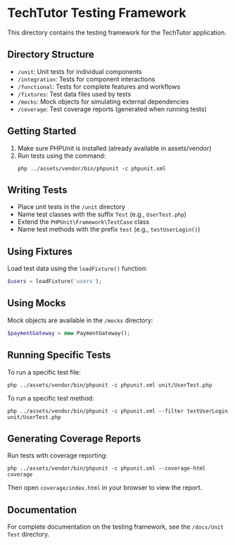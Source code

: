 # TechTutor Testing Framework

This directory contains the testing framework for the TechTutor application.

## Directory Structure

- `/unit`: Unit tests for individual components
- `/integration`: Tests for component interactions
- `/functional`: Tests for complete features and workflows
- `/fixtures`: Test data files used by tests
- `/mocks`: Mock objects for simulating external dependencies
- `/coverage`: Test coverage reports (generated when running tests)

## Getting Started

1. Make sure PHPUnit is installed (already available in assets/vendor)
2. Run tests using the command:
   ```
   php ../assets/vendor/bin/phpunit -c phpunit.xml
   ```

## Writing Tests

- Place unit tests in the `/unit` directory
- Name test classes with the suffix `Test` (e.g., `UserTest.php`)
- Extend the `PHPUnit\Framework\TestCase` class
- Name test methods with the prefix `test` (e.g., `testUserLogin()`)

## Using Fixtures

Load test data using the `loadFixture()` function:

```php
$users = loadFixture('users');
```

## Using Mocks

Mock objects are available in the `/mocks` directory:

```php
$paymentGateway = new PaymentGateway();
```

## Running Specific Tests

To run a specific test file:
```
php ../assets/vendor/bin/phpunit -c phpunit.xml unit/UserTest.php
```

To run a specific test method:
```
php ../assets/vendor/bin/phpunit -c phpunit.xml --filter testUserLogin unit/UserTest.php
```

## Generating Coverage Reports

Run tests with coverage reporting:
```
php ../assets/vendor/bin/phpunit -c phpunit.xml --coverage-html coverage
```

Then open `coverage/index.html` in your browser to view the report.

## Documentation

For complete documentation on the testing framework, see the `/docs/Unit Test` directory.